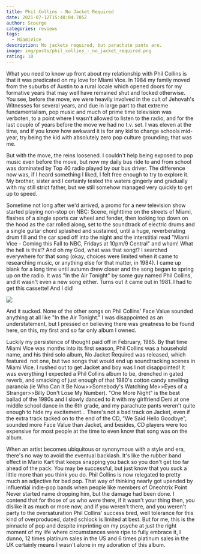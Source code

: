 ```yaml
---
title: Phil Collins - No Jacket Required
date: 2021-07-12T15:48:04.785Z
author: Scourge
categories: reviews
tags:
  - MiamiVice
description: No jackets required, but parachute pants are.
image: img/posts/phil_collins_-_no_jacket_required.png
rating: 10
---
```

<!--StartFragment-->

What you need to know up front about my relationship with Phil Collins is that it was predicated on my love for Miami Vice. In 1984 my family moved from the suburbs of Austin to a rural locale which opened doors for my formative years that may well have remained shut and locked otherwise. You see, before the move, we were heavily involved in the cult of Jehovah's Witnesses for several years, and due in large part to that extreme fundamentalism, pop music and much of prime time television was verboten, to a point where I wasn't allowed to listen to the radio, and for the last couple of years before the move we had no t.v. set. I was eleven at the time, and if you know how awkward it is for any kid to change schools mid-year, try being the kid with absolutely zero pop culture grounding; that was me. 



But with the move, the reins loosened. I couldn't help being exposed to pop music even before the move, but now my daily bus ride to and from school was dominated by Top 40 radio played by our bus driver. The difference now was, if I heard something I liked, I felt free enough to try to explore it. My brother, sister and I certainly tested the waters gingerly and gradually with my still strict father, but we still somehow managed very quickly to get up to speed.



Sometime not long after we'd arrived, a promo for a new television show started playing non-stop on NBC: Scene, nighttime on the streets of Miami, flashes of a single sports car wheel and fender, then looking top down on the hood as the car rolled along, set to the soundtrack of electric drums and a single guitar chord splashed and sustained, until a huge, reverberating drum fill and the car sped off into the night and the interstitial read "Miami Vice - Coming this Fall to NBC, Fridays at 10pm/9 Central" and wham! What the hell is this!? And oh my God, what was that song!? I searched everywhere for that song (okay, choices were limited when it came to researching music, or anything else for that matter, in 1984). I came up blank for a long time until autumn drew closer and the song began to spring up on the radio. It was "In the Air Tonight" by some guy named Phil Collins, and it wasn't even a new song either. Turns out it came out in 1981. I had to get this cassette! And I did!

![](img/posts/miamivice_s01e01_intheairtonight_scene.png)

And it sucked. None of the other songs on Phil Collins' Face Value sounded anything at all like "In the Air Tonight." I was disappointed as an understatement, but I pressed on believing there was greatness to be found here, on this, my first and so far only album I owned. 



Luckily my persistence of thought paid off in February, 1985. By that time Miami Vice was months into its first season, Phil Collins was a household name, and his third solo album, No Jacket Required was released, which featured  not one, but two songs that would end up soundtracking scenes in Miami Vice. I rushed out to get Jacket and boy was I not disappointed! It was everything I expected a Phil Collins album to be, drenched in gated reverb, and smacking of just enough of that 1980's cotton candy smelling paranoia (ie Who Can It Be Now>>Somebody's Watching Me>>Eyes of a Stranger>>Billy Don't Lose My Number). "One More Night" is the best ballad of the 1980s and I slowly danced to it with my girlfriend Deni at one middle school dance in the 6th grade, and my parachute pants weren't quite enough to hide my excitement… There's not a bad track on Jacket, even if the extra track tacked on to the end of the CD, "We Said Hello Goodbye", sounded more Face Value than Jacket, and besides, CD players were too expensive for most people at the time to even know that song was on the album.

When an artist becomes ubiquitous or synonymous with a style and era, there's no way to avoid the eventual backlash. It's like the rubber band effect in Mario Kart that keeps snapping you back so you don't get too far ahead of the pack: You may be successful, but just know that you suck a little more than you think you do. Phil Collins is now relegated to pretty much an adjective for bad pop. That way of thinking nearly got upended by influential indie-pop bands when people like members of Oneohtrix Point Never started name dropping him, but the damage had been done. I contend that for those of us who were there, if it wasn't your thing then, you dislike it as much or more now, and if you weren't there, and you weren't party to the oversaturation Phil Collins' success bred, well tolerance for this kind of overproduced, dated schlock is limited at best. But for me, this is the pinnacle of pop and despite imprinting on my psyche at just the right moment of my life where circumstances were ripe to fully embrace it, I dunno, 12 times platinum sales in the US and 6 times platinum sales in the UK certainly means I wasn't alone in my adoration of this album.



<!--EndFragment-->